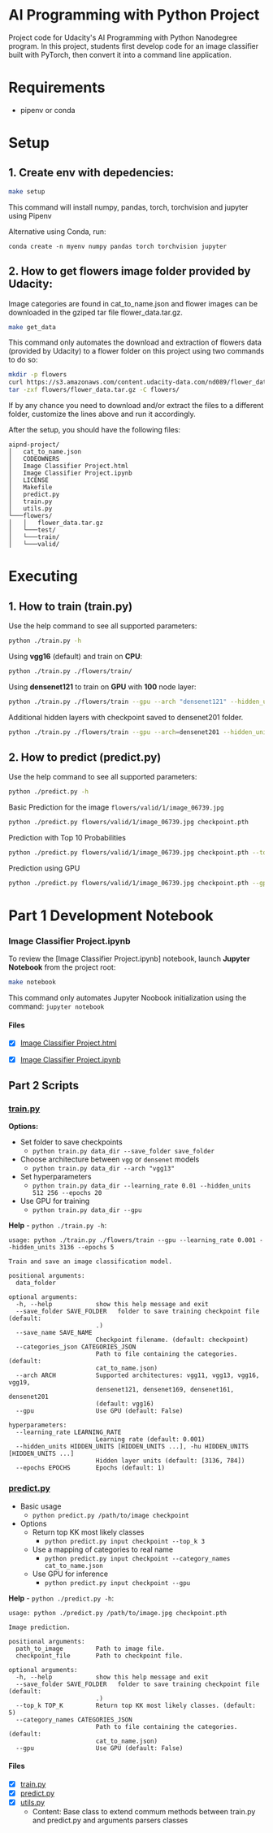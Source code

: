 # AI Programming with Python Project

Project code for Udacity's AI Programming with Python Nanodegree program. In this project, students first develop code for an image classifier built with PyTorch, then convert it into a command line application.

# Requirements
- pipenv or conda


# Setup
## 1. Create env with depedencies:
```bash
make setup
```
This command will install numpy, pandas, torch, torchvision and jupyter using Pipenv


Alternative using Conda, run:
```
conda create -n myenv numpy pandas torch torchvision jupyter
```


## 2. How to get flowers image folder provided by Udacity:

Image categories are found in cat_to_name.json and flower images can be downloaded in the gziped tar file flower_data.tar.gz.

```bash
make get_data
```

This command only automates the download and extraction of flowers data (provided by Udacity) to a flower folder on this project using two commands to do so:
```bash
mkdir -p flowers
curl https://s3.amazonaws.com/content.udacity-data.com/nd089/flower_data.tar.gz -o flowers/flower_data.tar.gz
tar -zxf flowers/flower_data.tar.gz -C flowers/
```

If by any chance you need to download and/or extract the files to a different folder, customize the lines above and run it accordingly.

After the setup, you should have the following files:
```
aipnd-project/
│   cat_to_name.json
│   CODEOWNERS
│   Image Classifier Project.html
│   Image Classifier Project.ipynb
│   LICENSE
│   Makefile
│   predict.py
│   train.py
│   utils.py
└───flowers/
│   │   flower_data.tar.gz
│   └───test/
│   └───train/
│   └───valid/
```

# Executing

## 1. How to train (train.py)

Use the help command to see all supported parameters:
```bash
python ./train.py -h
```

Using **vgg16** (default) and train on **CPU**:
```bash
python ./train.py ./flowers/train/
```

Using **densenet121** to train on **GPU** with **100** node layer:
```bash
python ./train.py ./flowers/train --gpu --arch "densenet121" --hidden_units 100 --epochs 5
```

Additional hidden layers with checkpoint saved to densenet201 folder.
```bash
python ./train.py ./flowers/train --gpu --arch=densenet201 --hidden_units 1280 640 --save_folder densenet201
```

## 2. How to predict (predict.py)

Use the help command to see all supported parameters:
```bash
python ./predict.py -h
```

Basic Prediction for the image `flowers/valid/1/image_06739.jpg`
```bash
python ./predict.py flowers/valid/1/image_06739.jpg checkpoint.pth
```

Prediction with Top 10 Probabilities
```bash
python ./predict.py flowers/valid/1/image_06739.jpg checkpoint.pth --top_k 10
```

Prediction using GPU
```bash
python ./predict.py flowers/valid/1/image_06739.jpg checkpoint.pth --gpu
```

# Part 1 Development Notebook

### Image Classifier Project.ipynb

To review the  [Image Classifier Project.ipynb] notebook, launch **Jupyter Notebook** from the project root:

```bash
make notebook
```
This command only automates Jupyter Noobook initialization using the command: `jupyter notebook`


#### Files
- [x] [Image Classifier Project.html](https://github.com/zejuniortdr/aipnd-project/blob/master/Image%20Classifier%20Project.html)
- [x] [Image Classifier Project.ipynb](https://github.com/zejuniortdr/aipnd-project/blob/master/Image%20Classifier%20Project.ipynb)


## Part 2 Scripts

### [train.py](train.py)

**Options:**

- Set folder to save checkpoints
    - `python train.py data_dir --save_folder save_folder`
- Choose architecture between `vgg` or `densenet` models
    - `python train.py data_dir --arch "vgg13"`
- Set hyperparameters
    - `python train.py data_dir --learning_rate 0.01 --hidden_units 512 256 --epochs 20`
- Use GPU for training
    - `python train.py data_dir --gpu`

**Help** - `python ./train.py -h`:
```plain
usage: python ./train.py ./flowers/train --gpu --learning_rate 0.001 --hidden_units 3136 --epochs 5

Train and save an image classification model.

positional arguments:
  data_folder

optional arguments:
  -h, --help            show this help message and exit
  --save_folder SAVE_FOLDER   folder to save training checkpoint file (default:
                        .)
  --save_name SAVE_NAME
                        Checkpoint filename. (default: checkpoint)
  --categories_json CATEGORIES_JSON
                        Path to file containing the categories. (default:
                        cat_to_name.json)
  --arch ARCH           Supported architectures: vgg11, vgg13, vgg16, vgg19,
                        densenet121, densenet169, densenet161, densenet201
                        (default: vgg16)
  --gpu                 Use GPU (default: False)

hyperparameters:
  --learning_rate LEARNING_RATE
                        Learning rate (default: 0.001)
  --hidden_units HIDDEN_UNITS [HIDDEN_UNITS ...], -hu HIDDEN_UNITS [HIDDEN_UNITS ...]
                        Hidden layer units (default: [3136, 784])
  --epochs EPOCHS       Epochs (default: 1)
```

### [predict.py](predict.py)

- Basic usage
    - `python predict.py /path/to/image checkpoint`
- Options
    - Return top KK most likely classes
        - `python predict.py input checkpoint --top_k 3`
    - Use a mapping of categories to real name
        - `python predict.py input checkpoint --category_names cat_to_name.json`
    - Use GPU for inference
        - `python predict.py input checkpoint --gpu`

**Help** - `python ./predict.py -h`:
```plain
usage: python ./predict.py /path/to/image.jpg checkpoint.pth

Image prediction.

positional arguments:
  path_to_image         Path to image file.
  checkpoint_file       Path to checkpoint file.

optional arguments:
  -h, --help            show this help message and exit
  --save_folder SAVE_FOLDER   folder to save training checkpoint file (default:
                        .)
  --top_k TOP_K         Return top KK most likely classes. (default: 5)
  --category_names CATEGORIES_JSON
                        Path to file containing the categories. (default:
                        cat_to_name.json)
  --gpu                 Use GPU (default: False)
```

#### Files
- [x] [train.py](train.py)
- [x] [predict.py](predict.py)
- [x] [utils.py](utils.py)
  - Content: Base class to extend commum methods between train.py and predict.py and arguments parsers classes
